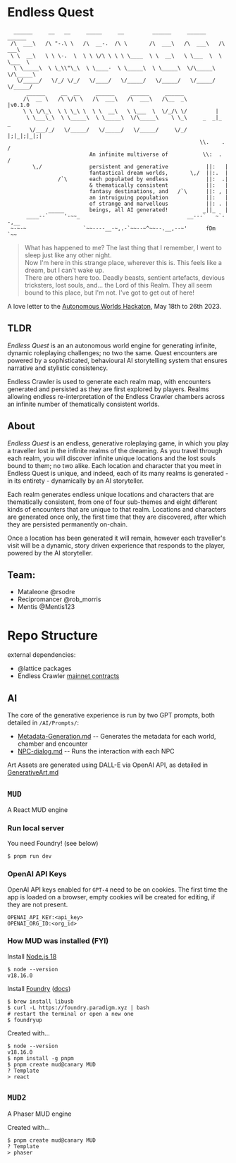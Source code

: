 # Endless Quest

```
  ______     __   __     _____     __         ______     ______     ______    
 /\  ___\   /\ "-.\ \   /\  __-.  /\ \       /\  ___\   /\  ___\   /\  ___\   
 \ \  __\   \ \ \-.  \  \ \ \/\ \ \ \ \____  \ \  __\   \ \___  \  \ \___  \  
  \ \_____\  \ \_\\"\_\  \ \____-  \ \_____\  \ \_____\  \/\_____\  \/\_____\ 
   \/_____/   \/_/ \/_/   \/____/   \/_____/   \/_____/   \/_____/   \/_____/ 
      ______     __  __     ______     ______     ______  
     /\  __ \   /\ \/\ \   /\  ___\   /\  ___\   /\__  _\         |v0.1.0 
     \ \ \/\_\  \ \ \_\ \  \ \  __\   \ \___  \  \/_/\ \/         |
      \ \___\_\  \ \_____\  \ \_____\  \/\_____\    \ \_\     _  _|_  _
       \/___/_/   \/_____/   \/_____/   \/_____/     \/_/    |;|_|;|_|;|
                                                             \\.    .  /
                          An infinite multiverse of           \\:  .  /
        \,/               persistent and generative            ||:   |
                          fantastical dream worlds,       \,/  ||:.  |
                /`\       each populated by endless            ||:  .|
                          & thematically consistent            ||:   |
                          fantasy destinations, and   /`\      ||: , |
                          an intruiguing population            ||:   |
                          of strange and marvellous            ||: . |
             _____        beings, all AI generated!           _||_   |
      ____--`     '-~~_                                  __---`   ~`--,__
 ~-~-~                  `~~----__-~,.-`~~--~^~~--.__,--~'      fDm       `~~
```

> What has happened to me? The last thing that I remember, I went to sleep just like any other night.  
> Now I'm here in this strange place, wherever this is. This feels like a dream, but I can't wake up.  
> There are others here too. Deadly beasts, sentient artefacts, devious tricksters, lost souls, and...
> the Lord of this Realm. They all seem bound to this place, but I'm not. I've got to get out of here!  

A love letter to the [Autonomous Worlds Hackaton](https://ethglobal.com/events/autonomous), May 18th to 26th 2023.


## TLDR

*Endless Quest* is an an autonomous world engine for generating infinite, dynamic roleplaying challenges; no two the same. Quest encounters are powered by a sophisticated, behavioural AI storytelling system that ensures narrative and stylistic consistency.

Endless Crawler is used to generate each realm map, with encounters generated and persisted as they are first explored by players. Realms allowing endless re-interpretation of the Endless Crawler chambers across an infinite number of thematically consistent worlds.

## About

*Endless Quest* is an endless, generative roleplaying game, in which you play a traveller lost in the infinite
realms of the dreaming. As you travel through each realm, you will discover infinite unique locations and the
lost souls bound to them; no two alike. Each location and character that you meet in Endless Quest is unique,
and indeed, each of its many realms is generated - in its entirety - dynamically by an AI storyteller.

Each realm generates endless unique locations and characters that are thematically consistent, from one of four
sub-themes and eight different kinds of encounters that are unique to that realm. Locations and characters are
generated once only, the first time that they are discovered, after which they are persisted permanently on-chain.

Once a location has been generated it will remain, however each traveller's visit will be a dynamic, story driven
experience that responds to the player, powered by the AI storyteller.

## Team:

* Mataleone @rsodre
* Recipromancer @rob_morris
* Mentis @Mentis123


# Repo Structure

external dependencies:

* @lattice packages
* Endless Crawler [mainnet contracts](https://etherscan.io/address/0x8e70b94c57b0cbc9807c0f58bc251f4cd96acdb0#code)

## AI

The core of the generative experience is run by two GPT prompts, both detailed in `/AI/Prompts/`:
* [Metadata-Generation.md](https://github.com/funDAOmental/endlessquest/blob/main/AI/Prompts/Metadata-Generation.md) -- Generates the metadata for each world, chamber and encounter
* [NPC-dialog.md](https://github.com/funDAOmental/endlessquest/blob/main/AI/Prompts/Metadata-Generation.md) -- Runs the interaction with each NPC

Art Assets are generated using DALL-E via OpenAI API, as detailed in [GenerativeArt.md](https://github.com/funDAOmental/endlessquest/blob/main/AI/GenerativeArt.md)

## `MUD`

A React MUD engine

### Run local server

You need Foundry! (see below)

```
$ pnpm run dev
```

### OpenAI API Keys

OpenAI API keys enabled for `GPT-4` need to be on cookies. The first time the app is loaded on a browser, empty cookies will be created for editing, if they are not present.

```
OPENAI_API_KEY:<api_key>
OPENAI_ORG_ID:<org_id>
```

### How MUD was installed (FYI)

Install [Node.js 18](https://nodejs.org/en/download)

```
$ node --version
v18.16.0
```

Install [Foundry](https://github.com/foundry-rs) ([docs](https://book.getfoundry.sh/getting-started/installation))

```
$ brew install libusb
$ curl -L https://foundry.paradigm.xyz | bash
# restart the terminal or open a new one
$ foundryup
```

Created with...

```
$ node --version
v18.16.0
$ npm install -g pnpm
$ pnpm create mud@canary MUD
? Template
> react
```

## `MUD2`

A Phaser MUD engine

Created with...

```
$ pnpm create mud@canary MUD
? Template
> phaser
```


